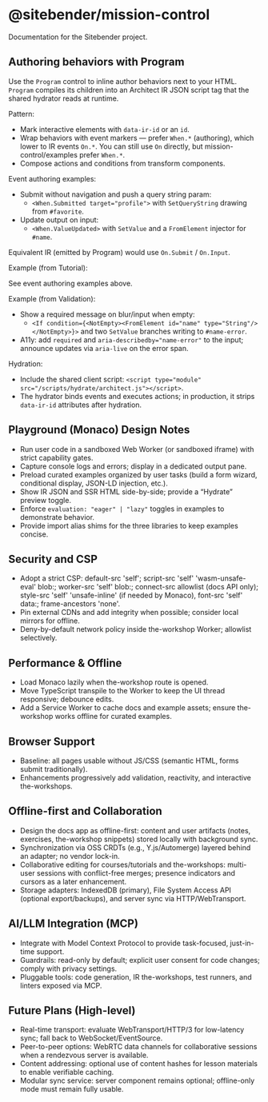 # @sitebender/mission-control

Documentation for the Sitebender project.

## Authoring behaviors with Program

Use the `Program` control to inline author behaviors next to your HTML. `Program` compiles its children into an Architect IR JSON script tag that the shared hydrator reads at runtime.

Pattern:

- Mark interactive elements with `data-ir-id` or an `id`.
- Wrap behaviors with event markers — prefer `When.*` (authoring), which lower to IR events `On.*`. You can still use `On` directly, but mission-control/examples prefer `When.*`.
- Compose actions and conditions from transform components.

Event authoring examples:

- Submit without navigation and push a query string param:
  - `<When.Submitted target="profile">` with `SetQueryString` drawing from `#favorite`.
- Update output on input:
  - `<When.ValueUpdated>` with `SetValue` and a `FromElement` injector for `#name`.

Equivalent IR (emitted by Program) would use `On.Submit` / `On.Input`.

Example (from Tutorial):

See event authoring examples above.

Example (from Validation):

- Show a required message on blur/input when empty:
  - `<If condition={<NotEmpty><FromElement id="name" type="String"/></NotEmpty>}>` and two `SetValue` branches writing to `#name-error`.
- A11y: add `required` and `aria-describedby="name-error"` to the input; announce updates via `aria-live` on the error span.

Hydration:

- Include the shared client script: `<script type="module" src="/scripts/hydrate/architect.js"></script>`.
- The hydrator binds events and executes actions; in production, it strips `data-ir-id` attributes after hydration.

## Playground (Monaco) Design Notes

- Run user code in a sandboxed Web Worker (or sandboxed iframe) with strict capability gates.
- Capture console logs and errors; display in a dedicated output pane.
- Preload curated examples organized by user tasks (build a form wizard, conditional display, JSON-LD injection, etc.).
- Show IR JSON and SSR HTML side-by-side; provide a “Hydrate” preview toggle.
- Enforce `evaluation: "eager" | "lazy"` toggles in examples to demonstrate behavior.
- Provide import alias shims for the three libraries to keep examples concise.

## Security and CSP

- Adopt a strict CSP: default-src 'self'; script-src 'self' 'wasm-unsafe-eval' blob:; worker-src 'self' blob:; connect-src allowlist (docs API only); style-src 'self' 'unsafe-inline' (if needed by Monaco), font-src 'self' data:; frame-ancestors 'none'.
- Pin external CDNs and add integrity when possible; consider local mirrors for offline.
- Deny-by-default network policy inside the-workshop Worker; allowlist selectively.

## Performance & Offline

- Load Monaco lazily when the-workshop route is opened.
- Move TypeScript transpile to the Worker to keep the UI thread responsive; debounce edits.
- Add a Service Worker to cache docs and example assets; ensure the-workshop works offline for curated examples.

## Browser Support

- Baseline: all pages usable without JS/CSS (semantic HTML, forms submit traditionally).
- Enhancements progressively add validation, reactivity, and interactive the-workshops.

## Offline-first and Collaboration

- Design the docs app as offline-first: content and user artifacts (notes, exercises, the-workshop snippets) stored locally with background sync.
- Synchronization via OSS CRDTs (e.g., Y.js/Automerge) layered behind an adapter; no vendor lock-in.
- Collaborative editing for courses/tutorials and the-workshops: multi-user sessions with conflict-free merges; presence indicators and cursors as a later enhancement.
- Storage adapters: IndexedDB (primary), File System Access API (optional export/backups), and server sync via HTTP/WebTransport.

## AI/LLM Integration (MCP)

- Integrate with Model Context Protocol to provide task-focused, just-in-time support.
- Guardrails: read-only by default; explicit user consent for code changes; comply with privacy settings.
- Pluggable tools: code generation, IR the-workshops, test runners, and linters exposed via MCP.

## Future Plans (High-level)

- Real-time transport: evaluate WebTransport/HTTP/3 for low-latency sync; fall back to WebSocket/EventSource.
- Peer-to-peer options: WebRTC data channels for collaborative sessions when a rendezvous server is available.
- Content addressing: optional use of content hashes for lesson materials to enable verifiable caching.
- Modular sync service: server component remains optional; offline-only mode must remain fully usable.
